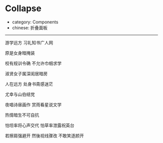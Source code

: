 # Collapse

- category: Components
- chinese: 折叠面板

---

游学远方 习礼知书广人网

原是女身暗掩装

校有规训令确 不允许巾帼求学

淑贤女子属深闺居暗房

人在远方 处身书斋感迷茫

尤幸与山伯结党

夜唱诗昼画作 赏雨看星说文学

热情暗生不可自抗

怕坦率将心声交代 怕草率泄露祝英台

若擦肩强避开 然後视线骤改 不敢笑逐颜开
